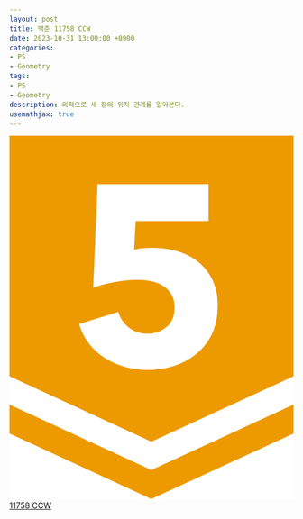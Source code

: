```yaml
---
layout: post
title: 백준 11758 CCW
date: 2023-10-31 13:00:00 +0900
categories:
- PS
- Geometry
tags:
- PS
- Geometry
description: 외적으로 세 점의 위치 관계를 알아본다.
usemathjax: true
---
```


![gold5](/assets/images/rate/G5.svg) [11758 CCW](https://www.acmicpc.net/problem/11758)
